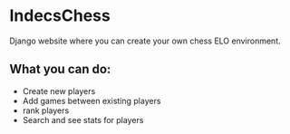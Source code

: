 # IndecsChess

Django website where you can create your own chess ELO environment.

## What you can do:
  - Create new players
  - Add games between existing players
  - rank players
  - Search and see stats for players
